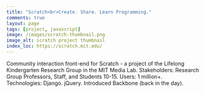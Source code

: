 ```yaml
---
title: "Scratch<br>Create. Share. Learn Programming."
comments: true
layout: page
tags: [project, javascript]
image: /images/scratch-thumbnail.png
image_alt: scratch project thumbnail
index_loc: https://scratch.mit.edu/
---
```


Community interaction front-end for Scratch - a project of the Lifelong Kindergarten Research Group in the MIT Media Lab.
Stakeholders: Research Group Professors, Staff, and Students 10-15.  Users: 1 million+.
Technologies: Django. jQuery. Introduced Backbone (back in the day).
